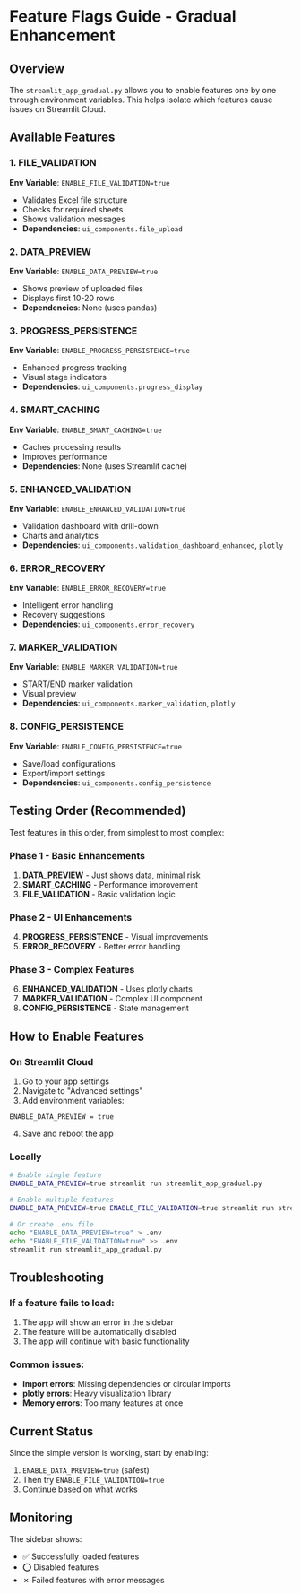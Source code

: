 # Feature Flags Guide - Gradual Enhancement

## Overview

The `streamlit_app_gradual.py` allows you to enable features one by one through environment variables. This helps isolate which features cause issues on Streamlit Cloud.

## Available Features

### 1. FILE_VALIDATION
**Env Variable**: `ENABLE_FILE_VALIDATION=true`
- Validates Excel file structure
- Checks for required sheets
- Shows validation messages
- **Dependencies**: `ui_components.file_upload`

### 2. DATA_PREVIEW  
**Env Variable**: `ENABLE_DATA_PREVIEW=true`
- Shows preview of uploaded files
- Displays first 10-20 rows
- **Dependencies**: None (uses pandas)

### 3. PROGRESS_PERSISTENCE
**Env Variable**: `ENABLE_PROGRESS_PERSISTENCE=true`
- Enhanced progress tracking
- Visual stage indicators
- **Dependencies**: `ui_components.progress_display`

### 4. SMART_CACHING
**Env Variable**: `ENABLE_SMART_CACHING=true`
- Caches processing results
- Improves performance
- **Dependencies**: None (uses Streamlit cache)

### 5. ENHANCED_VALIDATION
**Env Variable**: `ENABLE_ENHANCED_VALIDATION=true`
- Validation dashboard with drill-down
- Charts and analytics
- **Dependencies**: `ui_components.validation_dashboard_enhanced`, `plotly`

### 6. ERROR_RECOVERY
**Env Variable**: `ENABLE_ERROR_RECOVERY=true`
- Intelligent error handling
- Recovery suggestions
- **Dependencies**: `ui_components.error_recovery`

### 7. MARKER_VALIDATION
**Env Variable**: `ENABLE_MARKER_VALIDATION=true`
- START/END marker validation
- Visual preview
- **Dependencies**: `ui_components.marker_validation`, `plotly`

### 8. CONFIG_PERSISTENCE
**Env Variable**: `ENABLE_CONFIG_PERSISTENCE=true`
- Save/load configurations
- Export/import settings
- **Dependencies**: `ui_components.config_persistence`

## Testing Order (Recommended)

Test features in this order, from simplest to most complex:

### Phase 1 - Basic Enhancements
1. **DATA_PREVIEW** - Just shows data, minimal risk
2. **SMART_CACHING** - Performance improvement
3. **FILE_VALIDATION** - Basic validation logic

### Phase 2 - UI Enhancements  
4. **PROGRESS_PERSISTENCE** - Visual improvements
5. **ERROR_RECOVERY** - Better error handling

### Phase 3 - Complex Features
6. **ENHANCED_VALIDATION** - Uses plotly charts
7. **MARKER_VALIDATION** - Complex UI component
8. **CONFIG_PERSISTENCE** - State management

## How to Enable Features

### On Streamlit Cloud

1. Go to your app settings
2. Navigate to "Advanced settings" 
3. Add environment variables:

```
ENABLE_DATA_PREVIEW = true
```

4. Save and reboot the app

### Locally

```bash
# Enable single feature
ENABLE_DATA_PREVIEW=true streamlit run streamlit_app_gradual.py

# Enable multiple features
ENABLE_DATA_PREVIEW=true ENABLE_FILE_VALIDATION=true streamlit run streamlit_app_gradual.py

# Or create .env file
echo "ENABLE_DATA_PREVIEW=true" > .env
echo "ENABLE_FILE_VALIDATION=true" >> .env
streamlit run streamlit_app_gradual.py
```

## Troubleshooting

### If a feature fails to load:
1. The app will show an error in the sidebar
2. The feature will be automatically disabled
3. The app will continue with basic functionality

### Common issues:
- **Import errors**: Missing dependencies or circular imports
- **plotly errors**: Heavy visualization library
- **Memory errors**: Too many features at once

## Current Status

Since the simple version is working, start by enabling:
1. `ENABLE_DATA_PREVIEW=true` (safest)
2. Then try `ENABLE_FILE_VALIDATION=true`
3. Continue based on what works

## Monitoring

The sidebar shows:
- ✅ Successfully loaded features
- ⭕ Disabled features  
- ✗ Failed features with error messages